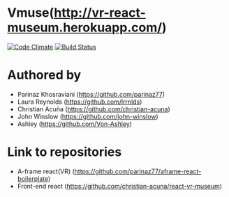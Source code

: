 
# Vmuse(http://vr-react-museum.herokuapp.com/)
[![Code Climate](https://codeclimate.com/github/christian-acuna/vr-museum-api/badges/gpa.svg)](https://codeclimate.com/github/christian-acuna/vr-museum-api)
[![Build Status](https://travis-ci.org/christian-acuna/vr-museum-api.svg?branch=development)](https://travis-ci.org/christian-acuna/vr-museum-api)

# Authored by

* Parinaz Khosraviani (https://github.com/parinaz77)
* Laura Reynolds (https://github.com/lrrnlds)
* Christian Acuña (https://github.com/christian-acuna)
* John Winslow (https://github.com/john-winslow)
* Ashley (https://github.com/Von-Ashley)

# Link to repositories

* A-frame react(VR) (https://github.com/parinaz77/aframe-react-boilerplate)
* Front-end react (https://github.com/christian-acuna/react-vr-museum)


